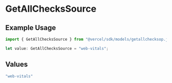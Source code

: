 # GetAllChecksSource

## Example Usage

```typescript
import { GetAllChecksSource } from "@vercel/sdk/models/getallchecksop.js";

let value: GetAllChecksSource = "web-vitals";
```

## Values

```typescript
"web-vitals"
```